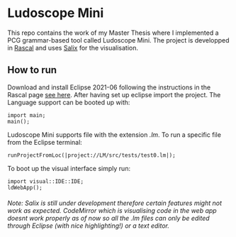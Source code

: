 # Ludoscope Mini

This repo contains the work of my Master Thesis where I implemented a PCG grammar-based tool called Ludoscope Mini.
The project is developped in [Rascal](https://github.com/usethesource/rascal) and uses [Salix](https://github.com/usethesource/salix/tree/master/src/salix) for the visualisation.

## How to run
Download and install Eclipse 2021-06 following the instructions in the Rascal page [see here](https://www.rascal-mpl.org/start/).
After having set up eclipse import the project.
The Language support can be booted up with:
```
import main;
main();
```
Ludoscope Mini supports file with the extension _.lm_. To run a specific file from the Eclipse terminal:
```
runProjectFromLoc(|project://LM/src/tests/test0.lm|);
``` 
 
To boot up the visual interface simply run:
```
import visual::IDE::IDE;
ldWebApp();
```
###### _Note:_ Salix is still under development therefore certain features might not work as expected. CodeMirror which is visualising code in the web app doesnt work properly as of now so all the .lm files can only be edited through Eclipse (with nice highlighting!) or a text editor.
